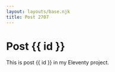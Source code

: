 ```yaml
---
layout: layouts/base.njk
title: Post 2707
---
```


# Post {{ id }}

This is post {{ id }} in my Eleventy project.
